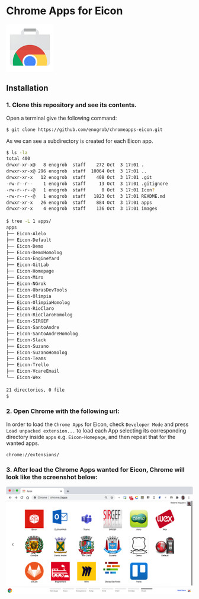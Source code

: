 # Chrome Apps for Eicon

![Chrome Apps logo](images/chrome_apps.png)

## Installation

### 1. Clone this repository and see its contents.
Open a terminal give the following command:

```bash
$ git clone https://github.com/enogrob/chromeapps-eicon.git
```

As we can see a subdirectory is created for each Eicon app.

```bash
$ ls -la
total 400
drwxr-xr-x@   8 enogrob  staff    272 Oct  3 17:01 .
drwxr-xr-x@ 296 enogrob  staff  10064 Oct  3 17:01 ..
drwxr-xr-x   12 enogrob  staff    408 Oct  3 17:01 .git
-rw-r--r--    1 enogrob  staff     13 Oct  3 17:01 .gitignore
-rw-r--r--@   1 enogrob  staff      0 Oct  3 17:01 Icon?
-rw-r--r--@   1 enogrob  staff   1823 Oct  3 17:01 README.md
drwxr-xr-x   26 enogrob  staff    884 Oct  3 17:01 apps
drwxr-xr-x    4 enogrob  staff    136 Oct  3 17:01 images

$ tree -L 1 apps/
apps
├── Eicon-Alelo
├── Eicon-Default
├── Eicon-Demo
├── Eicon-DemoHomolog
├── Eicon-EngineYard
├── Eicon-GitLab
├── Eicon-Homepage
├── Eicon-Miro
├── Eicon-NGrok
├── Eicon-ObrasDevTools
├── Eicon-Olimpia
├── Eicon-OlimpiaHomolog
├── Eicon-RioClaro
├── Eicon-RioClaroHomolog
├── Eicon-SIRGEF
├── Eicon-SantoAndre
├── Eicon-SantoAndreHomolog
├── Eicon-Slack
├── Eicon-Suzano
├── Eicon-SuzanoHomolog
├── Eicon-Teams
├── Eicon-Trello
├── Eicon-VcareEmail
└── Eicon-Wex

21 directories, 0 file
$
```

### 2. Open Chrome with the following url:
In order to load the `Chrome Apps` for Eicon, check `Developer Mode` and press `Load unpacked extension...` to load each App selecting its corresponding directory inside `apps` e.g. `Eicon-Homepage`, and then repeat that for the wanted apps.

```
chrome://extensions/
```

### 3. After load the Chrome Apps wanted for Eicon, Chrome will look like the screenshot below:

![Chrome screenshot](images/chrome_screenshot1.png)